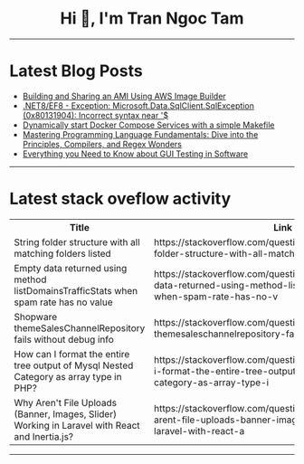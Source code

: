 <h1 align="center">Hi 👋, I'm Tran Ngoc Tam</h1>

---

# Latest Blog Posts 
<!-- BLOG-POST-LIST:START -->
- [Building and Sharing an AMI Using AWS Image Builder](https://dev.to/nainarmalik/building-and-sharing-an-ami-using-aws-image-builder-p1e)
- [.NET8/EF8 - Exception: Microsoft.Data.SqlClient.SqlException &lpar;0x80131904&rpar;: Incorrect syntax near &#39;$](https://dev.to/markpelf/net8ef8-exception-microsoftdatasqlclientsqlexception-0x80131904-incorrect-syntax-near--48f5)
- [Dynamically start Docker Compose Services with a simple Makefile](https://dev.to/marrouchi/dynamically-start-docker-compose-services-with-a-simple-makefile-2ecb)
- [Mastering Programming Language Fundamentals: Dive into the Principles, Compilers, and Regex Wonders](https://dev.to/getvm/mastering-programming-language-fundamentals-dive-into-the-principles-compilers-and-regex-wonders-1bg8)
- [Everything you Need to Know about GUI Testing in Software](https://dev.to/ronika_kashyap/everything-you-need-to-know-about-gui-testing-in-software-34od)
<!-- BLOG-POST-LIST:END -->

---

# Latest stack oveflow activity
<table>
  <tr><th>Title</th><th>Link</th></tr>
  <!-- STACKOVERFLOW:START --><tr><td>String folder structure with all matching folders listed</td><td>https://stackoverflow.com/questions/79030613/string-folder-structure-with-all-matching-folders-listed</td></tr><tr><td>Empty data returned using method listDomainsTrafficStats when spam rate has no value</td><td>https://stackoverflow.com/questions/79030580/empty-data-returned-using-method-listdomainstrafficstats-when-spam-rate-has-no-v</td></tr><tr><td>Shopware themeSalesChannelRepository fails without debug info</td><td>https://stackoverflow.com/questions/79030568/shopware-themesaleschannelrepository-fails-without-debug-info</td></tr><tr><td>How can I format the entire tree output of Mysql Nested Category as array type in PHP?</td><td>https://stackoverflow.com/questions/79030493/how-can-i-format-the-entire-tree-output-of-mysql-nested-category-as-array-type-i</td></tr><tr><td>Why Aren&#39;t File Uploads &lpar;Banner, Images, Slider&rpar; Working in Laravel with React and Inertia.js?</td><td>https://stackoverflow.com/questions/79030230/why-arent-file-uploads-banner-images-slider-working-in-laravel-with-react-a</td></tr><!-- STACKOVERFLOW:END -->
</table>

---


